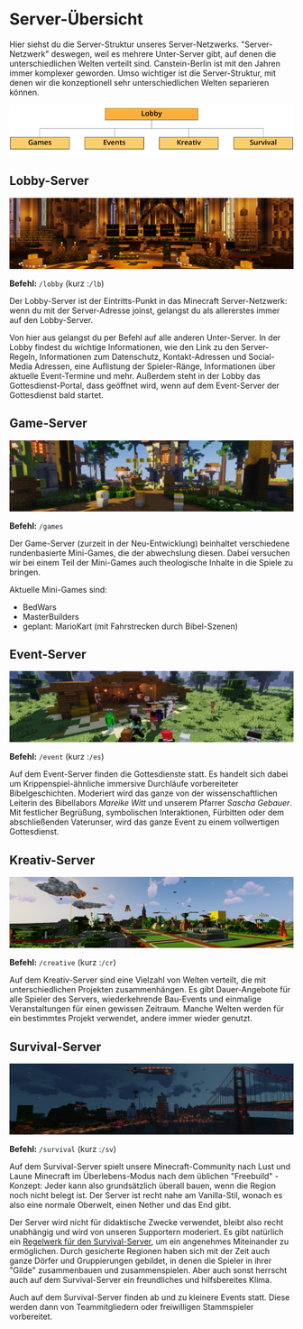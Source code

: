 # Server-Übersicht

Hier siehst du die Server-Struktur unseres Server-Netzwerks. "Server-Netzwerk" deswegen, weil es mehrere
Unter-Server gibt, auf denen die unterschiedlichen Welten verteilt sind. Canstein-Berlin ist mit den Jahren immer 
komplexer geworden. Umso wichtiger ist die Server-Struktur, mit denen wir die konzeptionell sehr unterschiedlichen 
Welten separieren können.

![Image Server-Struktur](./images/Server-Struktur.png)

## Lobby-Server

![Image Lobby-Server](./images/server/Lobby.png)

**Befehl:** `/lobby` (kurz :`/lb`)

Der Lobby-Server ist der Eintritts-Punkt in das Minecraft Server-Netzwerk: wenn du mit der Server-Adresse joinst, 
gelangst du als allererstes immer auf den Lobby-Server.

Von hier aus gelangst du per Befehl auf alle anderen Unter-Server. In der Lobby findest du wichtige Informationen, 
wie den Link zu den Server-Regeln, Informationen zum Datenschutz, Kontakt-Adressen und Social-Media Adressen, eine 
Auflistung der Spieler-Ränge, Informationen über aktuelle Event-Termine und mehr. Außerdem steht in der Lobby das 
Gottesdienst-Portal, dass geöffnet wird, wenn auf dem Event-Server der Gottesdienst bald startet.

## Game-Server

![Image Game-Server](./images/server/Games.png)

**Befehl:** `/games`

Der Game-Server (zurzeit in der Neu-Entwicklung) beinhaltet verschiedene rundenbasierte Mini-Games, die der 
abwechslung diesen. Dabei versuchen wir bei einem Teil der Mini-Games auch theologische Inhalte in die 
Spiele zu bringen.

Aktuelle Mini-Games sind:

- BedWars
- MasterBuilders
- geplant: MarioKart (mit Fahrstrecken durch Bibel-Szenen)

## Event-Server

![Image Event-Server](./images/server/Events.png)

**Befehl:** `/event` (kurz :`/es`)

Auf dem Event-Server finden die Gottesdienste statt. Es handelt sich dabei um Krippenspiel-ähnliche immersive
Durchläufe vorbereiteter Bibelgeschichten. Moderiert wird das ganze von der wissenschaftlichen Leiterin des 
Bibellabors _Mareike Witt_ und unserem Pfarrer _Sascha Gebauer_. Mit festlicher Begrüßung, symbolischen
Interaktionen, Fürbitten oder dem abschließenden Vaterunser, wird das ganze Event zu einem vollwertigen Gottesdienst.

## Kreativ-Server

![Image Kreativ-Server](./images/server/Kreativ.png)

**Befehl:** `/creative` (kurz :`/cr`)

Auf dem Kreativ-Server sind eine Vielzahl von Welten verteilt, die mit unterschiedlichen Projekten zusammenhängen.
Es gibt Dauer-Angebote für alle Spieler des Servers, wiederkehrende Bau-Events und einmalige Veranstaltungen für
einen gewissen Zeitraum. Manche Welten werden für ein bestimmtes Projekt verwendet, andere immer wieder genutzt.

## Survival-Server

![Image Survival-Server](./images/server/Survival.png)

**Befehl:** `/survival` (kurz :`/sv`)

Auf dem Survival-Server spielt unsere Minecraft-Community nach Lust und Laune Minecraft im Überlebens-Modus nach dem
üblichen "Freebuild" - Konzept: Jeder kann also grundsätzlich überall bauen, wenn die Region noch nicht belegt ist. 
Der Server ist recht nahe am Vanilla-Stil, wonach es also eine normale Oberwelt, einen Nether und das End gibt.

Der Server wird nicht für didaktische Zwecke verwendet, bleibt also recht unabhängig und wird von unseren Supportern 
moderiert. Es gibt natürlich ein [Regelwerk für den Survival-Server](https://canstein-berlin.de/regeln-im-survival-server),
um ein angenehmes Miteinander zu ermöglichen. Durch gesicherte Regionen haben sich mit der Zeit auch ganze Dörfer 
und Gruppierungen gebildet, in denen die Spieler in ihrer "Gilde" zusammenbauen und zusammenspielen. Aber auch sonst 
herrscht auch auf dem Survival-Server ein freundliches und hilfsbereites Klima.

Auch auf dem Survival-Server finden ab und zu kleinere Events statt. Diese werden dann von Teammitgliedern oder 
freiwilligen Stammspieler vorbereitet.